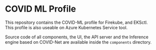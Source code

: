 # COVID ML Profile

This repository contains the COVID-ML profile for Firekube, and EKSctl. This profile is also useable on Azure Kubernetes Service tool.

Source code of all components, the UI, the API server and the Inference engine based on COVID-Net are available inside the `components` directory.
